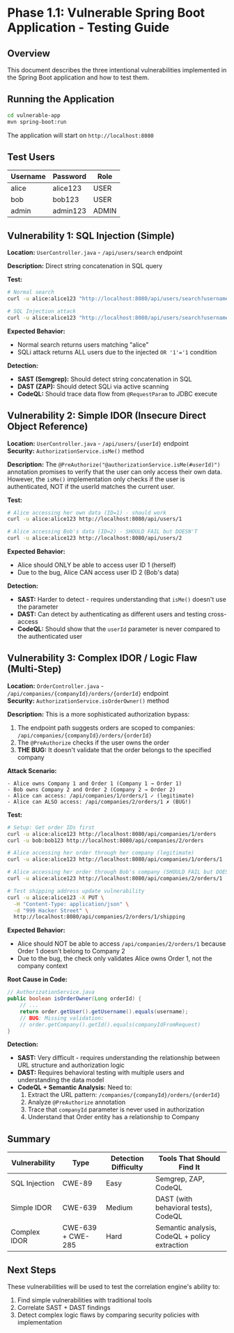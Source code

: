 # Phase 1.1: Vulnerable Spring Boot Application - Testing Guide

## Overview
This document describes the three intentional vulnerabilities implemented in the Spring Boot application and how to test them.

## Running the Application

```bash
cd vulnerable-app
mvn spring-boot:run
```

The application will start on `http://localhost:8080`

## Test Users

| Username | Password   | Role  |
|----------|------------|-------|
| alice    | alice123   | USER  |
| bob      | bob123     | USER  |
| admin    | admin123   | ADMIN |

## Vulnerability 1: SQL Injection (Simple)

**Location:** `UserController.java` - `/api/users/search` endpoint

**Description:** Direct string concatenation in SQL query

**Test:**
```bash
# Normal search
curl -u alice:alice123 "http://localhost:8080/api/users/search?username=alice"

# SQL Injection attack
curl -u alice:alice123 "http://localhost:8080/api/users/search?username=alice'%20OR%20'1'='1"
```

**Expected Behavior:**
- Normal search returns users matching "alice"
- SQLi attack returns ALL users due to the injected `OR '1'='1` condition

**Detection:**
- **SAST (Semgrep):** Should detect string concatenation in SQL
- **DAST (ZAP):** Should detect SQLi via active scanning
- **CodeQL:** Should trace data flow from `@RequestParam` to JDBC execute

## Vulnerability 2: Simple IDOR (Insecure Direct Object Reference)

**Location:** `UserController.java` - `/api/users/{userId}` endpoint  
**Security:** `AuthorizationService.isMe()` method

**Description:** The `@PreAuthorize("@authorizationService.isMe(#userId)")` annotation promises to verify that the user can only access their own data. However, the `isMe()` implementation only checks if the user is authenticated, NOT if the userId matches the current user.

**Test:**
```bash
# Alice accessing her own data (ID=1) - should work
curl -u alice:alice123 http://localhost:8080/api/users/1

# Alice accessing Bob's data (ID=2) - SHOULD FAIL but DOESN'T
curl -u alice:alice123 http://localhost:8080/api/users/2
```

**Expected Behavior:**
- Alice should ONLY be able to access user ID 1 (herself)
- Due to the bug, Alice CAN access user ID 2 (Bob's data)

**Detection:**
- **SAST:** Harder to detect - requires understanding that `isMe()` doesn't use the parameter
- **DAST:** Can detect by authenticating as different users and testing cross-access
- **CodeQL:** Should show that the `userId` parameter is never compared to the authenticated user

## Vulnerability 3: Complex IDOR / Logic Flaw (Multi-Step)

**Location:** `OrderController.java` - `/api/companies/{companyId}/orders/{orderId}` endpoint  
**Security:** `AuthorizationService.isOrderOwner()` method

**Description:** This is a more sophisticated authorization bypass:
1. The endpoint path suggests orders are scoped to companies: `/api/companies/{companyId}/orders/{orderId}`
2. The `@PreAuthorize` checks if the user owns the order
3. **THE BUG:** It doesn't validate that the order belongs to the specified company

**Attack Scenario:**
```
- Alice owns Company 1 and Order 1 (Company 1 → Order 1)
- Bob owns Company 2 and Order 2 (Company 2 → Order 2)
- Alice can access: /api/companies/1/orders/1 ✓ (legitimate)
- Alice can ALSO access: /api/companies/2/orders/1 ✗ (BUG!)
```

**Test:**
```bash
# Setup: Get order IDs first
curl -u alice:alice123 http://localhost:8080/api/companies/1/orders
curl -u bob:bob123 http://localhost:8080/api/companies/2/orders

# Alice accessing her order through her company (legitimate)
curl -u alice:alice123 http://localhost:8080/api/companies/1/orders/1

# Alice accessing her order through Bob's company (SHOULD FAIL but DOESN'T)
curl -u alice:alice123 http://localhost:8080/api/companies/2/orders/1

# Test shipping address update vulnerability
curl -u alice:alice123 -X PUT \
  -H "Content-Type: application/json" \
  -d "999 Hacker Street" \
  http://localhost:8080/api/companies/2/orders/1/shipping
```

**Expected Behavior:**
- Alice should NOT be able to access `/api/companies/2/orders/1` because Order 1 doesn't belong to Company 2
- Due to the bug, the check only validates Alice owns Order 1, not the company context

**Root Cause in Code:**
```java
// AuthorizationService.java
public boolean isOrderOwner(Long orderId) {
    // ...
    return order.getUser().getUsername().equals(username);
    // BUG: Missing validation: 
    // order.getCompany().getId().equals(companyIdFromRequest)
}
```

**Detection:**
- **SAST:** Very difficult - requires understanding the relationship between URL structure and authorization logic
- **DAST:** Requires behavioral testing with multiple users and understanding the data model
- **CodeQL + Semantic Analysis:** Need to:
  1. Extract the URL pattern: `/companies/{companyId}/orders/{orderId}`
  2. Analyze `@PreAuthorize` annotation
  3. Trace that `companyId` parameter is never used in authorization
  4. Understand that Order entity has a relationship to Company

## Summary

| Vulnerability | Type | Detection Difficulty | Tools That Should Find It |
|---------------|------|----------------------|---------------------------|
| SQL Injection | CWE-89 | Easy | Semgrep, ZAP, CodeQL |
| Simple IDOR | CWE-639 | Medium | DAST (with behavioral tests), CodeQL |
| Complex IDOR | CWE-639 + CWE-285 | Hard | Semantic analysis, CodeQL + policy extraction |

## Next Steps

These vulnerabilities will be used to test the correlation engine's ability to:
1. Find simple vulnerabilities with traditional tools
2. Correlate SAST + DAST findings
3. Detect complex logic flaws by comparing security policies with implementation
